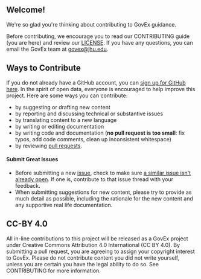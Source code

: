 ## Welcome!

We're so glad you're thinking about contributing to GovEx guidance. 

Before contributing, we encourage you to read our CONTRIBUTING guide (you are here) and review our [LICENSE](https://github.com/govex/open-data-portal-requirements/blob/master/LICENSE.md). If you have any questions, you can email the GovEx team at [govex@jhu.edu](mailto:govex@jhu.edu).

## Ways to Contribute

If you do not already have a GitHub account, you can [sign up for GitHub here](https://github.com/). In the spirit of open data, everyone is encouraged to help improve this project. Here are some ways you can contribute:
- by suggesting or drafting new content
- by reporting and discussing technical or substantive issues
- by translating content to a new language
- by writing or editing documentation
- by writing code and documentation (**no pull request is too small**: fix typos, add code comments, clean up inconsistent whitespace)
- by reviewing [pull requests](https://github.com/govex/open-data-portal-requirements/pulls).

#### Submit Great Issues
* Before submitting a new [issue](https://github.com/govex/open-data-portal-requirements/issues), check to make sure [a similar issue isn't already open](https://github.com/govex/open-data-portal-requirements/issues?q=is%3Aissue+is%3Aopen). If one is, contribute to that issue thread with your feedback.
* When submitting suggestions for new content, please try to provide as much detail as possible, including the rationale for the new content and any supportive real life documentation. 

## CC-BY 4.0

All in-line contributions to this project will be released as a GovEx project under Creative Commons Attribution 4.0 International (CC BY 4.0). By submitting a pull request, you are agreeing to assign your copyright interest to GovEx. Please do not contribute content you did not write yourself, unless you are certain you have the legal ability to do so. See CONTRIBUTING for more information.
